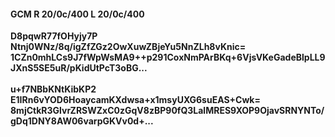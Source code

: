 #### GCM R 20/0c/400 L 20/0c/400
**D8pqwR77fOHyjy7P**<br/>**Ntnj0WNz/8q/igZfZGz2OwXuwZBjeYu5NnZLh8vKnic=**<br/>**1CZn0mhLCs9J7fWpWsMA9++p291CoxNmPArBKq+6VjsVKeGadeBlpLL9JXnS5SE5uR/pKidUtPcT3oBG...**<br/><br/>
**u+f7NBbKNtKibKP2**<br/>**E1IRn6vYOD6HoaycamKXdwsa+x1msyUXG6suEAS+Cwk=**<br/>**8mjCtkR3GlvrZRSWZxC0zGqV8zBP90fQ3LalMRES9XOP9OjavSRNYNTo/gDq1DNY8AW06varpGKVv0d+...**